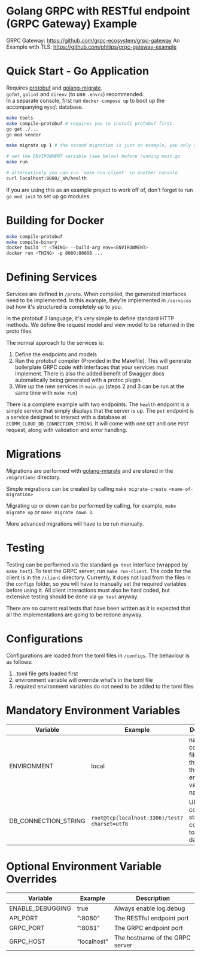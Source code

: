 # Golang GRPC with RESTful endpoint (GRPC Gateway) Example

GRPC Gateway: https://github.com/grpc-ecosystem/grpc-gateway
An Example with TLS: https://github.com/philips/grpc-gateway-example

# Quick Start - Go Application
Requires [protobuf](https://github.com/protocolbuffers/protobuf) and [golang-migrate](https://github.com/golang-migrate/migrate).  
`gofmt`, `golint` and `direnv` (to use `.envrc`) recommended.  
In a separate console, first run `docker-compose up` to boot up the accompanying `mysql` database.
```bash
make tools
make compile-protobuf # requires you to install protobuf first
go get ./...
go mod vendor

make migrate up 1 # the second migration is just an example, you only want the first migration

# set the ENVIRONMENT variable (see below) before running main.go
make run

# alternatively you can run `make run-client` in another console
curl localhost:8080/_ah/health 
```

If you are using this as an example project to work off of, don't forget to run `go mod init` to set up go modules

# Building for Docker
```bash
make compile-protobuf
make compile-binary
docker build -t <THING> --build-arg env=<ENVIRONMENT>
docker run <THING> -p 8080:80808 ...
```

# Defining Services

Services are defined in `/proto`. When compiled, the generated interfaces need to be implemented. In this example, they're implemented in `/services` but how it's structured is completely up to you.

In the protobuf 3 language, it's very simple to define standard HTTP methods. We define the request model and view model to be returned in the proto files.

The normal approach to the services is:
 1. Define the endpoints and models
 2. Run the protobuf compiler (Provided in the Makefile). This will generate boilerplate GRPC code with interfaces that your services must implement. There is also the added benefit of Swagger docs automatically being generated with a protoc plugin.
 3. Wire up the new services in `main.go` (steps 2 and 3 can be run at the same time with `make run`)

There is a complete example with two endpoints. The `health` endpoint is a simple service that simply displays that the server is up.
The `pet` endpoint is a service designed to interact with a database at `ECOMM_CLOUD_DB_CONNECTION_STRING`. It will come with one `GET` and one `POST` request, along with validation and error handling.

# Migrations

Migrations are performed with [golang-migrate](https://github.com/golang-migrate/migrate) and are stored in the `/migrations` directory.

Simple migrations can be created by calling `make migrate-create <name-of-migration>`

Migrating up or down can be performed by calling, for example, `make migrate up` or `make migrate down 3`.

More advanced migrations will have to be run manually.

# Testing

Testing can be performed via the standard `go test` interface (wrapped by `make test`). To test the GRPC server, run `make run-client`.
The code for the client is in the `/client` directory.
Currently, it does not load from the files in the `configs` folder, so you will have to manually set the required variables before using it.
All client interactions must also be hard coded, but extensive testing should be done via `go test` anyway.

There are no current real tests that have been written as it is expected that all the implementations are going to be redone anyway.


# Configurations

Configurations are loaded from the toml files in `/configs`. The behaviour is as follows:
 
 1. .toml file gets loaded first
 2. environment variable will override what's in the toml file
 3. required environment variables do not need to be added to the toml files

# Mandatory Environment Variables
| Variable | Example | Description |
| --- | --- | --- |
| ENVIRONMENT | local | name the config toml files to be the same as the environment variable name.
| DB_CONNECTION_STRING | `root@tcp(localhost:3306)/test?charset=utf8` | URI connection string for connecting to the database  


# Optional Environment Variable Overrides
| Variable | Example | Description |
| --- | --- | --- |
| ENABLE_DEBUGGING | true | Always enable log.debug
| API_PORT | ":8080" | The RESTful endpoint port
| GRPC_PORT | ":8081" | The GRPC endpoint port
| GRPC_HOST | "localhost" | The hostname of the GRPC server
